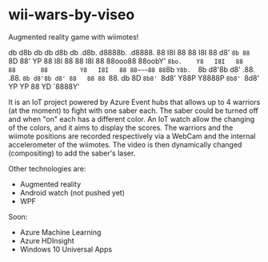 # wii-wars-by-viseo
Augmented reality game with wiimotes!

db   d8b   db                        db   d8b   db  .d8b.  d8888b. .d8888. 
88   I8I   88                        88   I8I   88 d8' `8b 88  `8D 88'  YP 
88   I8I   88                        88   I8I   88 88ooo88 88oobY' `8bo.   
Y8   I8I   88    88       88         Y8   I8I   88 88~~~88 88`8b     `Y8b. 
`8b d8'8b d8'   .88.     .88.        `8b d8'8b d8' 88   88 88 `88. db   8D 
 `8b8' `8d8'    Y88P    Y8888P       `8b8' `8d8'  YP   YP 88   YD `8888Y' 


It is an IoT project powered by Azure Event hubs that allows up to 4 warriors (at the moment) to fight with one saber each. The saber could be turned off and when "on" each has a different color. An IoT watch allow the changing of the colors, and it aims to display the scores.
The warriors and the wiimote positions are recorded respectively via a WebCam and the internal accelerometer of the wiimotes. The video is then dynamically changed (compositing) to add the saber's laser.

Other technologies are:
* Augmented reality
* Android watch (not pushed yet)
* WPF

Soon:
* Azure Machine Learning
* Azure HDInsight
* Windows 10 Universal Apps

